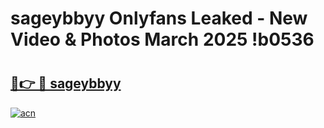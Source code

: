# sageybbyy Onlyfans Leaked - New Video & Photos March 2025 !b0536

# <h2><a href="https://llwzaf.iuczelnia.edu.pl?title=sageybbyy&ref=b0536">🔗👉 🔴 sageybbyy</a></h2>

[![acn](https://github.com/user-attachments/assets/0f9c940e-d8b0-45ae-aac7-cd30a18b3e1c)](https://llwzaf.iuczelnia.edu.pl?title=sageybbyy&ref=b0536)

